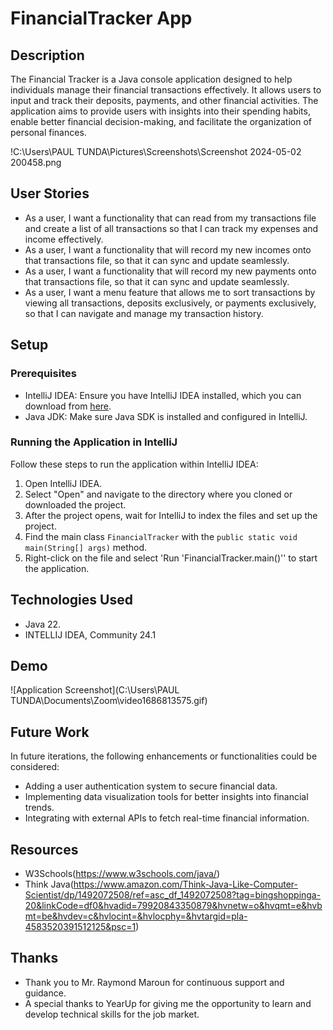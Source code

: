 # FinancialTracker App

## Description

The Financial Tracker is a Java console application designed to help individuals manage their financial transactions effectively. It allows users to input and track their deposits, payments, and other financial activities. The application aims to provide users with insights into their spending habits, enable better financial decision-making, and facilitate the organization of personal finances.

!C:\Users\PAUL TUNDA\Pictures\Screenshots\Screenshot 2024-05-02 200458.png

## User Stories

- As a user, I want a functionality that can read from my transactions file and create a list of all transactions so that I can track my expenses and income effectively.
- As a user, I want a functionality that will record my new incomes onto that transactions file, so that it can sync and update seamlessly.
- As a user, I want a functionality that will record my new payments onto that transactions file, so that it can sync and update seamlessly.
- As a user, I want a menu feature that allows me to sort transactions by viewing all transactions, deposits exclusively, or payments exclusively, so that I can navigate and manage my transaction history.

## Setup

### Prerequisites

- IntelliJ IDEA: Ensure you have IntelliJ IDEA installed, which you can download from [here](https://www.jetbrains.com/idea/download/).
- Java JDK: Make sure Java SDK is installed and configured in IntelliJ.


### Running the Application in IntelliJ

Follow these steps to run the application within IntelliJ IDEA:

1. Open IntelliJ IDEA.
2. Select "Open" and navigate to the directory where you cloned or downloaded the project.
3. After the project opens, wait for IntelliJ to index the files and set up the project.
4. Find the main class `FinancialTracker` with the `public static void main(String[] args)` method.
5. Right-click on the file and select 'Run 'FinancialTracker.main()'' to start the application.

## Technologies Used

- Java 22.
- INTELLIJ IDEA, Community 24.1
 
## Demo

![Application Screenshot](C:\Users\PAUL TUNDA\Documents\Zoom\video1686813575.gif)

## Future Work

In future iterations, the following enhancements or functionalities could be considered:

- Adding a user authentication system to secure financial data.
- Implementing data visualization tools for better insights into financial trends.
- Integrating with external APIs to fetch real-time financial information.

## Resources

- W3Schools(https://www.w3schools.com/java/)
- Think Java(https://www.amazon.com/Think-Java-Like-Computer-Scientist/dp/1492072508/ref=asc_df_1492072508?tag=bingshoppinga-20&linkCode=df0&hvadid=79920843350879&hvnetw=o&hvqmt=e&hvbmt=be&hvdev=c&hvlocint=&hvlocphy=&hvtargid=pla-4583520391512125&psc=1)


## Thanks

- Thank you to Mr. Raymond Maroun for continuous support and guidance.
- A special thanks to YearUp for giving me the opportunity to learn and develop technical skills for the job market.
